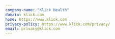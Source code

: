 ```yaml
---
company-name: "Klick Health"
domain: klick.com
home: https://www.klick.com
privacy-policy: https://www.klick.com/privacy/
email: privacy@klick.com
---
```




